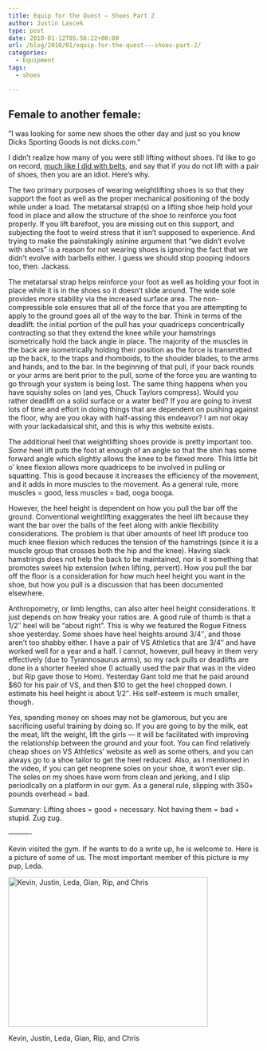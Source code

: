 ```yaml
---
title: Equip for the Quest – Shoes Part 2
author: Justin Lascek
type: post
date: 2010-01-12T05:56:22+00:00
url: /blog/2010/01/equip-for-the-quest-–-shoes-part-2/
categories:
  - Equipment
tags:
  - shoes

---
```

## Female to another female:
  
&#8220;I was looking for some new shoes the other day and just so you know Dicks Sporting Goods is not dicks.com.&#8221;
  


I didn&rsquo;t realize how many of you were still lifting without shoes. I&rsquo;d like to go on record, [much like I did with belts][1], and say that if you do not lift with a pair of shoes, then you are an idiot. Here&rsquo;s why.
  

  
The two primary purposes of wearing weightlifting shoes is so that they support the foot as well as the proper mechanical positioning of the body while under a load. The metatarsal strap(s) on a lifting shoe help hold your food in place and allow the structure of the shoe to reinforce you foot properly. If you lift barefoot, you are missing out on this support, and subjecting the foot to weird stress that it isn&rsquo;t supposed to experience. And trying to make the painstakingly asinine argument that &#8220;we didn&rsquo;t evolve with shoes&#8221; is a reason for not wearing shoes is ignoring the fact that we didn&rsquo;t evolve with barbells either. I guess we should stop pooping indoors too, then. Jackass.
  

  
The metatarsal strap helps reinforce your foot as well as holding your foot in place while it is in the shoes so it doesn&rsquo;t slide around. The wide sole provides more stability via the increased surface area. The non-compressible sole ensures that all of the force that you are attempting to apply to the ground goes all of the way to the bar. Think in terms of the deadlift: the initial portion of the pull has your quadriceps concentrically contracting so that they extend the knee while your hamstrings isometrically hold the back angle in place. The majority of the muscles in the back are isometrically holding their position as the force is transmitted up the back, to the traps and rhomboids, to the shoulder blades, to the arms and hands, and to the bar. In the beginning of that pull, if your back rounds or your arms are bent prior to the pull, some of the force you are wanting to go through your system is being lost. The same thing happens when you have squishy soles on (and yes, Chuck Taylors compress). Would you rather deadlift on a solid surface or a water bed? If you are going to invest lots of time and effort in doing things that are dependent on pushing against the floor, why are you okay with half-assing this endeavor? I am not okay with your lackadaisical shit, and this is why this website exists.
  

  
The additional heel that weightlifting shoes provide is pretty important too. _Some_ heel lift puts the foot at enough of an angle so that the shin has some forward angle which slightly allows the knee to be flexed more. This little bit o&rsquo; knee flexion allows more quadriceps to be involved in pulling or squatting. This is good because it increases the efficiency of the movement, and it adds in more muscles to the movement. As a general rule, more muscles = good, less muscles = bad, ooga booga.
  

  
However, the heel height is dependent on how you pull the bar off the ground. Conventional weightlifting exaggerates the heel lift because they want the bar over the balls of the feet along with ankle flexibility considerations. The problem is that über amounts of heel lift produce too much knee flexion which reduces the tension of the hamstrings (since it is a muscle group that crosses both the hip and the knee). Having slack hamstrings does not help the back to be maintained, nor is it something that promotes sweet hip extension (when lifting, pervert). How you pull the bar off the floor is a consideration for how much heel height you want in the shoe, but how you pull is a discussion that has been documented elsewhere.
  

  
Anthropometry, or limb lengths, can also alter heel height considerations. It just depends on how freaky your ratios are. A good rule of thumb is that a 1/2&#8243; heel will be &#8220;about right&#8221;. This is why we featured the Rogue Fitness shoe yesterday. Some shoes have heel heights around 3/4&#8243;, and those aren&rsquo;t too shabby either. I have a pair of VS Athletics that are 3/4&#8243; and have worked well for a year and a half. I cannot, however, pull heavy in them very effectively (due to Tyrannosaurus arms), so my rack pulls or deadlifts are done in a shorter heeled shoe (I actually used the pair that was in the video , but Rip gave those to Hom). Yesterday Gant told me that he paid around $60 for his pair of VS, and then $10 to get the heel chopped down. I estimate his heel height is about 1/2&#8243;. His self-esteem is much smaller, though.
  

  
Yes, spending money on shoes may not be glamorous, but you are sacrificing useful training by doing so. If you are going to by the milk, eat the meat, lift the weight, lift the girls &#8212; it will be facilitated with improving the relationship between the ground and your foot. You can find relatively cheap shoes on VS Athletics&rsquo; website as well as some others, and you can always go to a shoe tailor to get the heel reduced. Also, as I mentioned in the video, if you can get neoprene soles on your shoe, it won&rsquo;t ever slip. The soles on my shoes have worn from clean and jerking, and I slip periodically on a platform in our gym. As a general rule, slipping with 350+ pounds overhead = bad.
  

  
Summary: Lifting shoes = good + necessary. Not having them = bad + stupid. Zug zug.
  

  
&#8212;&#8212;&#8212;-
  

  
Kevin visited the gym. If he wants to do a write up, he is welcome to. Here is a picture of some of us. The most important member of this picture is my pup, Leda.
  


<div id="attachment_1067" style="width: 410px" class="wp-caption aligncenter">
  <img aria-describedby="caption-attachment-1067" data-attachment-id="1067" data-permalink="/blog/2010/01/equip-for-the-quest-%e2%80%93-shoes-part-2/imgp0640/" data-orig-file="/2010/01/IMGP0640.JPG" data-orig-size="2560,1920" data-comments-opened="1" data-image-meta="{&quot;aperture&quot;:&quot;3.1&quot;,&quot;credit&quot;:&quot;&quot;,&quot;camera&quot;:&quot;PENTAX Optio M20&quot;,&quot;caption&quot;:&quot;&quot;,&quot;created_timestamp&quot;:&quot;1262830877&quot;,&quot;copyright&quot;:&quot;&quot;,&quot;focal_length&quot;:&quot;6.3&quot;,&quot;iso&quot;:&quot;400&quot;,&quot;shutter_speed&quot;:&quot;0.0769230769231&quot;,&quot;title&quot;:&quot;&quot;}" data-image-title="IMGP0640" data-image-description="" data-medium-file="/2010/01/IMGP0640-400x300.jpg" data-large-file="/2010/01/IMGP0640-1024x768.jpg" src="/2010/01/IMGP0640-400x300.jpg" alt="Kevin, Justin, Leda, Gian, Rip, and Chris" width="400" height="300" class="size-medium wp-image-1067" srcset="/2010/01/IMGP0640-400x300.jpg 400w, /2010/01/IMGP0640-1024x768.jpg 1024w" sizes="(max-width: 400px) 100vw, 400px" />
  
  <p id="caption-attachment-1067" class="wp-caption-text">
    Kevin, Justin, Leda, Gian, Rip, and Chris
  </p>
</div>

 [1]: /?p=891
